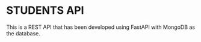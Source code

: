 # STUDENTS API
This is a REST API that has been developed using FastAPI with MongoDB as the database.